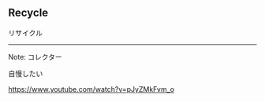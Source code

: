##  Recycle

リサイクル

---


Note:
コレクター

自慢したい












https://www.youtube.com/watch?v=pJyZMkFvm_o
